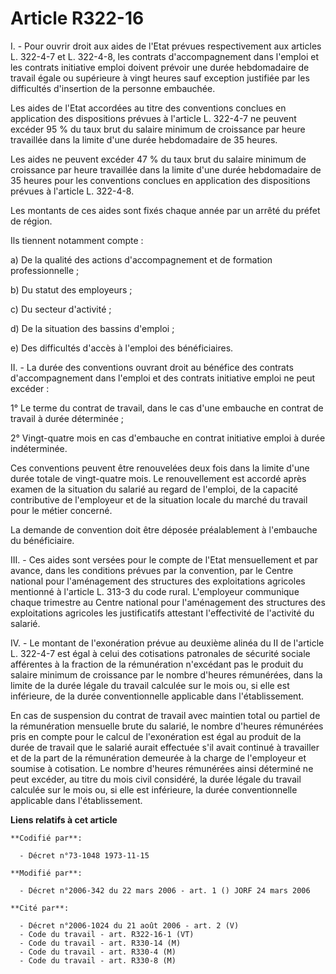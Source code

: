 # Article R322-16

I. - Pour ouvrir droit aux aides de l'Etat prévues respectivement aux articles L. 322-4-7 et L. 322-4-8, les contrats
d'accompagnement dans l'emploi et les contrats initiative emploi doivent prévoir une durée hebdomadaire de travail égale ou
supérieure à vingt heures sauf exception justifiée par les difficultés d'insertion de la personne embauchée.

Les aides de l'Etat accordées au titre des conventions conclues en application des dispositions prévues à l'article L.
322-4-7 ne peuvent excéder 95 % du taux brut du salaire minimum de croissance par heure travaillée dans la limite d'une durée
hebdomadaire de 35 heures.

Les aides ne peuvent excéder 47 % du taux brut du salaire minimum de croissance par heure travaillée dans la limite d'une
durée hebdomadaire de 35 heures pour les conventions conclues en application des dispositions prévues à l'article L. 322-4-8.

Les montants de ces aides sont fixés chaque année par un arrêté du préfet de région.

Ils tiennent notamment compte :

a) De la qualité des actions d'accompagnement et de formation professionnelle ;

b) Du statut des employeurs ;

c) Du secteur d'activité ;

d) De la situation des bassins d'emploi ;

e) Des difficultés d'accès à l'emploi des bénéficiaires.

II. - La durée des conventions ouvrant droit au bénéfice des contrats d'accompagnement dans l'emploi et des contrats
initiative emploi ne peut excéder :

1° Le terme du contrat de travail, dans le cas d'une embauche en contrat de travail à durée déterminée ;

2° Vingt-quatre mois en cas d'embauche en contrat initiative emploi à durée indéterminée.

Ces conventions peuvent être renouvelées deux fois dans la limite d'une durée totale de vingt-quatre mois. Le renouvellement
est accordé après examen de la situation du salarié au regard de l'emploi, de la capacité contributive de l'employeur et de
la situation locale du marché du travail pour le métier concerné.

La demande de convention doit être déposée préalablement à l'embauche du bénéficiaire.

III. - Ces aides sont versées pour le compte de l'Etat mensuellement et par avance, dans les conditions prévues par la
convention, par le Centre national pour l'aménagement des structures des exploitations agricoles mentionné à l'article L.
313-3 du code rural. L'employeur communique chaque trimestre au Centre national pour l'aménagement des structures des
exploitations agricoles les justificatifs attestant l'effectivité de l'activité du salarié.

IV. - Le montant de l'exonération prévue au deuxième alinéa du II de l'article L. 322-4-7 est égal à celui des cotisations
patronales de sécurité sociale afférentes à la fraction de la rémunération n'excédant pas le produit du salaire minimum de
croissance par le nombre d'heures rémunérées, dans la limite de la durée légale du travail calculée sur le mois ou, si elle
est inférieure, de la durée conventionnelle applicable dans l'établissement.

En cas de suspension du contrat de travail avec maintien total ou partiel de la rémunération mensuelle brute du salarié, le
nombre d'heures rémunérées pris en compte pour le calcul de l'exonération est égal au produit de la durée de travail que le
salarié aurait effectuée s'il avait continué à travailler et de la part de la rémunération demeurée à la charge de
l'employeur et soumise à cotisation. Le nombre d'heures rémunérées ainsi déterminé ne peut excéder, au titre du mois civil
considéré, la durée légale du travail calculée sur le mois ou, si elle est inférieure, la durée conventionnelle applicable
dans l'établissement.

**Liens relatifs à cet article**

	**Codifié par**:

	  - Décret n°73-1048 1973-11-15

	**Modifié par**:

	  - Décret n°2006-342 du 22 mars 2006 - art. 1 () JORF 24 mars 2006

	**Cité par**:

	  - Décret n°2006-1024 du 21 août 2006 - art. 2 (V)
	  - Code du travail - art. R322-16-1 (VT)
	  - Code du travail - art. R330-14 (M)
	  - Code du travail - art. R330-4 (M)
	  - Code du travail - art. R330-8 (M)

